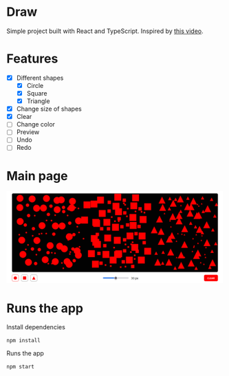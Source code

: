 # Draw

Simple project built with React and TypeScript.
Inspired by [this video](https://www.youtube.com/watch?v=dOsBtM2U018).

# Features

- [x] Different shapes
  - [x] Circle
  - [x] Square
  - [x] Triangle
- [x] Change size of shapes
- [x] Clear
- [ ] Change color
- [ ] Preview
- [ ] Undo
- [ ] Redo

# Main page

![Main page](screenshots/main-page.png)

# Runs the app

Install dependencies

```
npm install
```

Runs the app

```
npm start
```
